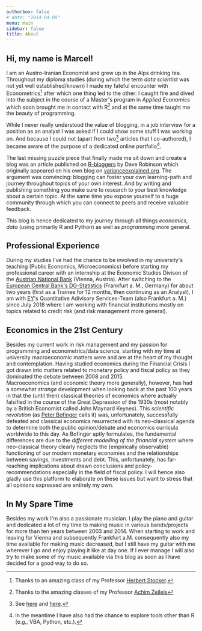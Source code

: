 ```yaml
---
authorbox: false
# date: "2014-04-09"
menu: main
sidebar: false
title: About
---
```


## Hi, my name is Marcel! ##

I am an Austro-Iranian Economist and grew up in the Alps drinking tea. Throughout my diploma studies (during which the term <em>data scientist</em> was not yet well established/known) I made my fateful encounter with Econometrics[^1] after which one thing led to the other: I caught fire and dived into the subject in the course of a Master's program in <em>Applied Economics</em> which soon brought me in contact with R[^2] and at the same time taught me the beauty of programming.

While I never really understood the value of blogging, in a job interview for a position as an analyst I was asked if I could show some stuff I was working on. And because I could not (apart from two[^3] articles that I co-authored), I became aware of the purpose of a dedicated online portfolio[^4].

The last missing puzzle piece that finally made me sit down and create a blog was an article published on [R-bloggers](https://www.r-bloggers.com/advice-to-aspiring-data-scientists-start-a-blog/">R-bloggers</a>) by Dave Robinson which originally appeared on his own blog on [varianceexplained.org](http://varianceexplained.org/r/start-blog/">varianceexplained.org</a>). The argument was convincing: blogging can foster your own learning-path and journey throughout topics of your own interest. And by writing and publishing something you make sure to research to your best knowledge about a certain topic. At the same time you expose yourself to a huge community through which you can connect to peers and receive valuable feedback.</p>

This blog is hence dedicated to my journey through all things <em>economics</em>, <em>data</em> (using primarily R and Python) as well as <em>programming</em> more general.

## Professional Experience ##
During my studies I've had the chance to be involved in my university's teaching (Public Economics, Microeconomics) before starting my professional career with an internship at the Economic Studies Divison of the [Austrian National Bank](https://www.oenb.at/) (Vienna, Austria). After switching to the [European Central Bank's DG-Statistics](https://www.ecb.europa.eu/stats/html/index.en.html) (Frankfurt a. M., Germany) for about two years (first as a Trainee for 12 months, then continuing as an Analyst), I am with [EY](https://www.ey.com/de_de)'s Quantitative Adivisory Services-Team (also Frankfurt a. M.) since July 2018 where I am working with financial institutions mostly on topics related to credit risk (and risk management more general).


## Economics in the 21st Century ##
Besides my current work in risk management and my passion for programming and econometrics/data science, starting with my time at university macroeconomic matters were and are at the heart of my thought and contemplation. Having studied economics during the Financial Crisis I got drawn into matters related to monetary policy and fiscal policy as they dominated the debate between 2008 and 2015. \
Macroeconomics (and economic theory more generally), however, has had a somewhat *strange* development when looking back at the past 100 years in that the (until then) classical theories of economics where actually falsified in the course of the Great Depression of the 1930s (most notably by a British Economist called John Maynard Keynes). This *scientific revolution* (as [Peter Bofinger](https://www.socialeurope.eu/fridays-for-keynesianism) calls it) was, unfortunately, successfully defeated and classical economics resurrected with its neo-classical agenda to determine both the public opinion/debate and economics curricula worldwide to this day. As Bofinger aptly formulates, the fundamental differences are due to the *different modelling of the financial system* where neo-classical theory clearly neglects the (empirically observable) functioning of our modern monetary economies and the relationships between savings, investments and debt. This, unfortunately, has far-reaching implications about drawn conclusions and policy-recommendations especially in the field of fiscal policy. I will hence also gladly use this platform to elaborate on these issues but want to stress that all opinions expressed are entirely my own.


## In My Spare Time ##
Besides my work I'm also a passionate musician. I play the piano and guitar and dedicated a lot of my time to making music in various bands/projects for more than ten years between 2003 and 2014. When starting to work and leaving for Vienna and subsequently Frankfurt a.M. consequently also my time available for making music decreased, but I still have my guitar with me wherever I go and enjoy playing it like at day one. If I ever manage I will also try to make some of my music available via this blog as soon as I have decided for a good way to do so.</p>

[^1]: Thanks to an amazing class of my Professor [Herbert Stocker](https://www.hsto.info/econometrics/).

[^2]: Thanks to the amazing classes of my Professor [Achim Zeileis](https://eeecon.uibk.ac.at/~zeileis/)

[^3]: See [here](https://econpapers.repec.org/article/onboenbfs/y_3a2016_3ai_3a31_3ab_3a3.htm) and [here](https://www.unece.org/fileadmin/DAM/stats/documents/ece/ces/ge.42/2017/ECB.pdf).

[^4]: In the meantime I have also had the chance to explore tools other than R (e.g., VBA, Python, etc.).

[^5]: Monetary Policy Operations and the Financial System (2014).